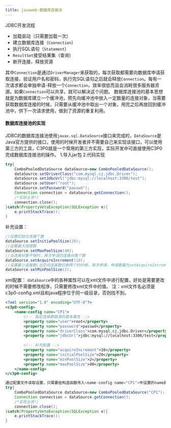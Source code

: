 ```yaml
---
title: javaweb-数据库连接池
---
```

JDBC开发流程

- 加载驱动（只需要加载一次）
- 建立数据库连接（`Connection`）
- 执行SQL语句（`Statement`）
- `ResultSet`接受结果集（查询）
- 断开连接，释放资源

其中`Connection`是通过`DriverManager`来获取的，每次获取都需要向数据库申请获取连接，验证用户名和密码，执行完SQL语句之后就会释放`Connection`。每有一次请求都会单独申请-释放一个`Connection`，效率很低而且会消耗很多服务器资源。如果`Connection`可以共享，就可以解决这个问题。
数据库连接池的基本思想就是为数据库建立一个缓冲池，预先向缓冲池中放入一定数量的连接对象，当需要获取数据库连接的时候，只需要从缓冲池中取出一个对象，用完之后再放回到缓冲池中，供下一次请求使用，做到了资源的重复利用。

#### 数据库连接池的实现

JDBC的数据库连接池使用`javax.sql.DataSource`接口来完成的，`DataSource`是Java官方提供的接口，使用的时候开发者并不需要自己来实现该接口，可以使用第三方的工具，C3P0就是一个常用的第三方实现，实际开发中可直接使用C3P0完成数据库连接池的操作。
1.导入jar包
2.代码实现

```java
try{
	ComboPooledDataSource dataSource=new ComboPooledDataSource();
	dataSource.setDriverClass("com.mysql.cj.jdbc.Driver");
	dataSource.setJdbcUrl("jdbc:mysql://localhost:3306/test");
	dataSource.setUser("root");
	dataSource.setPassword("passwd");
	Connection connection = dataSource.getConnection();
	/*实现业务*/
	connection.close();
}catch(PropertyVetoException|SQLException e){
	e.printStackTrace();
}
```

补充设置：

```java
//设置初始化连接个数
dataSource.setInitiaPoolSize(20);
//设置最大连接数
dataSource.setMaxPoolSize(40);
//当连接对象不够时，再次申请的连接对象个数
dataSource.setAcquireIncrement(10);
//设置最小连接数(当空闲连接数仅剩两个的时候，再次申请，申请数量为setAcquireIncrement设置的10个)
dataSource.setMinPoolSize(2);
```

xml配置：
`dataSource`中的各种属性可以在xml文件中进行配置，好处是需要更改的时候不需要修改程序，只需要修改xml文件中的值。
注：xml文件名必须是c3p0-config.xml且和java程序位于同一级目录，否则找不到。

```xml
<?xml version="1.0" encoding="UTF-8"?>
<c3p0-config>
	<name-config name="CP1">
		<!-- 指定连接数据源的基本属性 -->
    	<property name="user">root</property>
    	<property name="password">passwd</property>
    	<property name="driverClass">com.mysql.cj.jdbc.Driver</property>
    	<property name="jdbcUrl">jdbc:mysql://localhost:3306/test</property>
    
    	<!-- 补充配置 -->
    	<property name="acquireIncrement">10</property>
    	<property name="initialPoolSize">20</property>
    	<property name="minPoolSize">2</property>
    	<property name="maxPoolSize">40</property>
    </name-config>
</c3p0-config>
```

```java
通过配置文件读取设置，只需要给构造函数传入<name-config name="CP1">中设置的name属性
try{
	ComboPooledDataSource dataSource=new ComboPooledDataSource("CP1");
	Connection connection = dataSource.getConnection();
	/*实现业务*/
	connection.close();
}catch(PropertyVetoException|SQLException e){
	e.printStackTrace();
}
```

